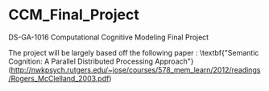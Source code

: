 # CCM_Final_Project
DS-GA-1016 Computational Cognitive Modeling Final Project

The project will be largely based off the following paper :
\textbf{"Semantic Cognition: A Parallel Distributed Processing Approach"}
(http://nwkpsych.rutgers.edu/~jose/courses/578_mem_learn/2012/readings/Rogers_McClelland_2003.pdf)

